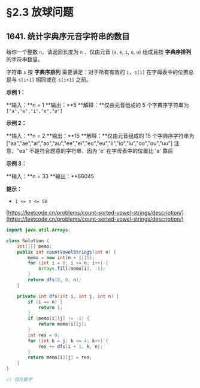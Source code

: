 # §2.3 放球问题

1641\. 统计字典序元音字符串的数目
--------------------

给你一个整数 `n`，请返回长度为 `n` 、仅由元音 (`a`, `e`, `i`, `o`, `u`) 组成且按 **字典序排列** 的字符串数量。

字符串 `s` 按 **字典序排列** 需要满足：对于所有有效的 `i`，`s[i]` 在字母表中的位置总是与 `s[i+1]` 相同或在 `s[i+1]` 之前。

**示例 1：**

**输入：**n = 1
**输出：**5
**解释：**仅由元音组成的 5 个字典序字符串为 `["a","e","i","o","u"]`

**示例 2：**

**输入：**n = 2
**输出：**15
**解释：**仅由元音组成的 15 个字典序字符串为
\["aa","ae","ai","ao","au","ee","ei","eo","eu","ii","io","iu","oo","ou","uu"\]
注意，"ea" 不是符合题意的字符串，因为 'e' 在字母表中的位置比 'a' 靠后

**示例 3：**

**输入：**n = 33
**输出：**66045

**提示：**

*   `1 <= n <= 50` 

[https://leetcode.cn/problems/count-sorted-vowel-strings/description/](https://leetcode.cn/problems/count-sorted-vowel-strings/description/)

```java
import java.util.Arrays;

class Solution {
    int[][] memo;
    public int countVowelStrings(int n) { 
        memo = new int[n + 1][5];
        for (int i = 0; i <= n; i++) {
            Arrays.fill(memo[i], -1);
        }
        return dfs(0, 0, n);
    }

    private int dfs(int i, int j, int n) {
        if (i == n) {
            return 1;
        }
        if (memo[i][j] != -1) {
            return memo[i][j];
        }
        int res = 0;
        for (int k = j; k <= 4; k++) {
            res += dfs(i + 1, k, n);
        }
        return memo[i][j] = res;
    }
}
```

```java
// 组合数学

```

